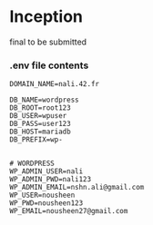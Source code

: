 # Inception
final to be submitted


### .env file contents
```
DOMAIN_NAME=nali.42.fr

DB_NAME=wordpress
DB_ROOT=root123
DB_USER=wpuser
DB_PASS=user123
DB_HOST=mariadb
DB_PREFIX=wp-


# WORDPRESS
WP_ADMIN_USER=nali
WP_ADMIN_PWD=nali123
WP_ADMIN_EMAIL=nshn.ali@gmail.com
WP_USER=nousheen
WP_PWD=nousheen123
WP_EMAIL=nousheen27@gmail.com
```
